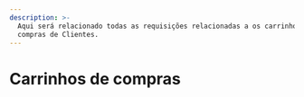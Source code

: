 ```yaml
---
description: >-
  Aqui será relacionado todas as requisições relacionadas a os carrinhos de
  compras de Clientes.
---
```


# Carrinhos de compras

